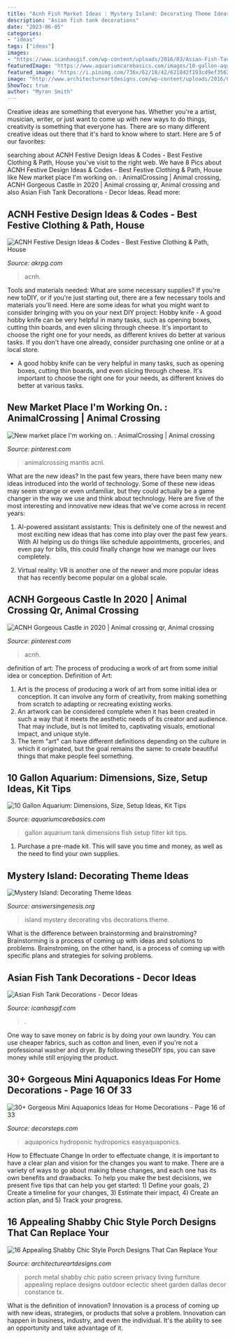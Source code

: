 ```yaml
---
title: "Acnh Fish Market Ideas : Mystery Island: Decorating Theme Ideas"
description: "Asian fish tank decorations"
date: "2023-06-05"
categories:
- "ideas"
tags: ["ideas"]
images:
- "https://www.icanhasgif.com/wp-content/uploads/2016/03/Asian-Fish-Tank-Decorations.jpg"
featuredImage: "https://www.aquariumcarebasics.com/images/10-gallon-aquarium-starter-tank.jpg"
featured_image: "https://i.pinimg.com/736x/62/18/42/621842f193cd9ef3562af975a553c6a6.jpg"
image: "http://www.architectureartdesigns.com/wp-content/uploads/2016/02/16-Appealing-Shabby-Chic-Style-Porch-Designs-That-Can-Replace-Your-Living-Room-16.jpg"
ShowToc: true
author: "Myron Smith"
---
```



Creative ideas are something that everyone has. Whether you're a artist, musician, writer, or just want to come up with new ways to do things, creativity is something that everyone has. There are so many different creative ideas out there that it's hard to know where to start. Here are 5 of our favorites: 

	

		
searching about ACNH Festive Design Ideas &amp; Codes - Best Festive Clothing &amp; Path, House you've visit to the right web. We have 8 Pics about ACNH Festive Design Ideas &amp; Codes - Best Festive Clothing &amp; Path, House like New market place I&#039;m working on. : AnimalCrossing | Animal crossing, ACNH Gorgeous Castle in 2020 | Animal crossing qr, Animal crossing and also Asian Fish Tank Decorations - Decor Ideas. Read more:
		
    
## ACNH Festive Design Ideas &amp; Codes - Best Festive Clothing &amp; Path, House

<img loading=lazy src="https://www.akrpg.com/upload/20201216/6374373131306713727095454.png" onerror="this.onerror=null;this.src='https://tse2.mm.bing.net/th?id=OIP.JEcE9sfJs2SjDnwuwhOPkQHaEK&amp;pid=15.1';" alt="ACNH Festive Design Ideas &amp; Codes - Best Festive Clothing &amp; Path, House">

_Source: akrpg.com_

>acnh. 

	

Tools and materials needed: What are some necessary supplies?
If you're new toDIY, or if you're just starting out, there are a few necessary tools and materials you'll need. Here are some ideas for what you might want to consider bringing with you on your next DIY project:
Hobby knife - A good hobby knife can be very helpful in many tasks, such as opening boxes, cutting thin boards, and even slicing through cheese. It's important to choose the right one for your needs, as different knives do better at various tasks. If you don't have one already, consider purchasing one online or at a local store.

- A good hobby knife can be very helpful in many tasks, such as opening boxes, cutting thin boards, and even slicing through cheese. It's important to choose the right one for your needs, as different knives do better at various tasks.

    
## New Market Place I&#039;m Working On. : AnimalCrossing | Animal Crossing

<img loading=lazy src="https://i.pinimg.com/736x/62/18/42/621842f193cd9ef3562af975a553c6a6.jpg" onerror="this.onerror=null;this.src='https://tse2.mm.bing.net/th?id=OIP.NLgRlMRFQPBVuveD3zo3iAHaEK&amp;pid=15.1';" alt="New market place I&#039;m working on. : AnimalCrossing | Animal crossing">

_Source: pinterest.com_

>animalcrossing mantis acnl. 

	

What are the new ideas?
In the past few years, there have been many new ideas introduced into the world of technology. Some of these new ideas may seem strange or even unfamiliar, but they could actually be a game changer in the way we use and think about technology. Here are five of the most interesting and innovative new ideas that we’ve come across in recent years:
1. AI-powered assistant assistants: This is definitely one of the newest and most exciting new ideas that has come into play over the past few years. With AI helping us do things like schedule appointments, groceries, and even pay for bills, this could finally change how we manage our lives completely.

2. Virtual reality: VR is another one of the newer and more popular ideas that has recently become popular on a global scale.

    
## ACNH Gorgeous Castle In 2020 | Animal Crossing Qr, Animal Crossing

<img loading=lazy src="https://i.pinimg.com/736x/d4/53/7b/d4537bb6ad6bee7599d539a039054c9f.jpg" onerror="this.onerror=null;this.src='https://tse2.mm.bing.net/th?id=OIP.3YKH62KXB2XoDeFk6qBZqwHaEK&amp;pid=15.1';" alt="ACNH Gorgeous Castle in 2020 | Animal crossing qr, Animal crossing">

_Source: pinterest.com_

>acnh. 

	

definition of art: The process of producing a work of art from some initial idea or conception.
Definition of Art:
1. Art is the process of producing a work of art from some initial idea or conception. It can involve any form of creativity, from making something from scratch to adapting or recreating existing works.
2. An artwork can be considered complete when it has been created in such a way that it meets the aesthetic needs of its creator and audience. That may include, but is not limited to, captivating visuals, emotional impact, and unique style.
3. The term "art" can have different definitions depending on the culture in which it originated, but the goal remains the same: to create beautiful things that make people feel something.

    
## 10 Gallon Aquarium: Dimensions, Size, Setup Ideas, Kit Tips

<img loading=lazy src="https://www.aquariumcarebasics.com/images/10-gallon-aquarium-starter-tank.jpg" onerror="this.onerror=null;this.src='https://tse4.mm.bing.net/th?id=OIP.lQYDZ-Bhr4bmqSVIcBDFQwHaEK&amp;pid=15.1';" alt="10 Gallon Aquarium: Dimensions, Size, Setup Ideas, Kit Tips">

_Source: aquariumcarebasics.com_

>gallon aquarium tank dimensions fish setup filter kit tips. 

	

1. Purchase a pre-made kit. This will save you time and money, as well as the need to find your own supplies.

    
## Mystery Island: Decorating Theme Ideas

<img loading=lazy src="https://assets.answersingenesis.org/img/cms/content/contentnode/og_image/mystery-island-stage-decorations.jpg" onerror="this.onerror=null;this.src='https://tse4.mm.bing.net/th?id=OIP.tqU1uHfC4R0_itKZkDhGEQHaD4&amp;pid=15.1';" alt="Mystery Island: Decorating Theme Ideas">

_Source: answersingenesis.org_

>island mystery decorating vbs decorations theme. 

	

What is the difference between brainstorming and brainstroming?
Brainstorming is a process of coming up with ideas and solutions to problems. Brainstroming, on the other hand, is a process of coming up with specific plans and strategies for solving problems.

    
## Asian Fish Tank Decorations - Decor Ideas

<img loading=lazy src="https://www.icanhasgif.com/wp-content/uploads/2016/03/Asian-Fish-Tank-Decorations.jpg" onerror="this.onerror=null;this.src='https://tse3.mm.bing.net/th?id=OIP.XM0Y-Lfeis3eUjU8EcdZmQHaEK&amp;pid=15.1';" alt="Asian Fish Tank Decorations - Decor Ideas">

_Source: icanhasgif.com_

>. 

	

One way to save money on fabric is by doing your own laundry. You can use cheaper fabrics, such as cotton and linen, even if you're not a professional washer and dryer. By following theseDIY tips, you can save money while still enjoying the product.

    
## 30+ Gorgeous Mini Aquaponics Ideas For Home Decorations - Page 16 Of 33

<img loading=lazy src="http://decorsteps.com/wp-content/uploads/2018/10/30-Gorgeous-Mini-Aquaponics-Ideas-for-Home-Decorations-16.jpg" onerror="this.onerror=null;this.src='https://tse2.mm.bing.net/th?id=OIP.whQG9ageqY5eK_fWOEp0EgHaJ4&amp;pid=15.1';" alt="30+ Gorgeous Mini Aquaponics Ideas for Home Decorations - Page 16 of 33">

_Source: decorsteps.com_

>aquaponics hydroponic hydroponics easyaquaponics. 

	

How to Effectuate Change
In order to effectuate change, it is important to have a clear plan and vision for the changes you want to make. There are a variety of ways to go about making these changes, and each one has its own benefits and drawbacks. To help you make the best decisions, we present five tips that can help you get started: 1) Define your goals, 2) Create a timeline for your changes, 3) Estimate their impact, 4) Create an action plan, and 5) Track your progress.

    
## 16 Appealing Shabby Chic Style Porch Designs That Can Replace Your

<img loading=lazy src="http://www.architectureartdesigns.com/wp-content/uploads/2016/02/16-Appealing-Shabby-Chic-Style-Porch-Designs-That-Can-Replace-Your-Living-Room-16.jpg" onerror="this.onerror=null;this.src='https://tse4.mm.bing.net/th?id=OIP.DkXZqXllBcMJi2LslPjHogHaLI&amp;pid=15.1';" alt="16 Appealing Shabby Chic Style Porch Designs That Can Replace Your">

_Source: architectureartdesigns.com_

>porch metal shabby chic patio screen privacy living furniture appealing replace designs outdoor eclectic sheet garden dallas decor constance tx. 

	

What is the definition of innovation?
Innovation is a process of coming up with new ideas, strategies, or products that solve a problem. Innovation can happen in business, industry, and even the individual. It's the ability to see an opportunity and take advantage of it.

